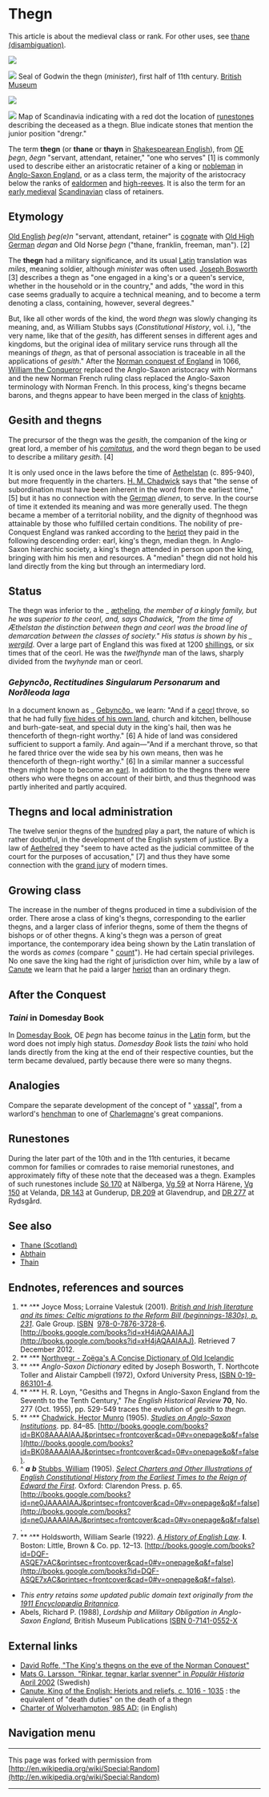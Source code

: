 

# Thegn

This article is about the medieval class or rank. For other uses, see [thane (disambiguation)](http://en.wikipedia.org/wiki/Thane_(disambiguation) "Thane (disambiguation)").

  ![](//upload.wikimedia.org/wikipedia/commons/thumb/1/1c/Godwin_the_thane_seal_first_half_11th_century.jpg/200px-Godwin_the_thane_seal_first_half_11th_century.jpg)

  ![](//bits.wikimedia.org/static-1.21wmf6/skins/common/images/magnify-clip.png)
Seal of Godwin the thegn (_minister_), first half of 11th century. [British Museum](http://en.wikipedia.org/wiki/British_Museum "British Museum")

  ![](//upload.wikimedia.org/wikipedia/en/thumb/7/79/Map_of_thegn_runestones.jpg/300px-Map_of_thegn_runestones.jpg)

  ![](//bits.wikimedia.org/static-1.21wmf6/skins/common/images/magnify-clip.png)
Map of Scandinavia indicating with a red dot the location of [runestones](http://en.wikipedia.org/wiki/Runestone "Runestone") describing the deceased as a thegn. Blue indicate stones that mention the junior position "drengr."

The term **thegn** (or **thane** or **thayn** in [Shakespearean English](http://en.wikipedia.org/wiki/Shakespearean_English "Shakespearean English")), from [OE](http://en.wikipedia.org/wiki/Old_English "Old English") _þegn_, _ðegn_ "servant, attendant, retainer," "one who serves" [1] is commonly used to describe either an aristocratic retainer of a king or [nobleman](http://en.wikipedia.org/wiki/Nobility "Nobility") in [Anglo-Saxon England](http://en.wikipedia.org/wiki/Anglo-Saxon_England "Anglo-Saxon England"), or as a class term, the majority of the aristocracy below the ranks of [ealdormen](http://en.wikipedia.org/wiki/Ealdormen "Ealdormen") and [high-reeves](http://en.wikipedia.org/wiki/High-reeve "High-reeve"). It is also the term for an [early medieval](http://en.wikipedia.org/wiki/Early_Middle_Ages "Early Middle Ages") [Scandinavian](http://en.wikipedia.org/wiki/Scandinavia "Scandinavia") class of retainers.

## Etymology

[Old English](http://en.wikipedia.org/wiki/Old_English "Old English") _þeg(e)n_ "servant, attendant, retainer" is [cognate](http://en.wikipedia.org/wiki/Cognate_(etymology) "Cognate (etymology)") with [Old High German](http://en.wikipedia.org/wiki/Old_High_German "Old High German") _degan_ and Old Norse _þegn_ ("thane, franklin, freeman, man"). [2]

The **thegn** had a military significance, and its usual [Latin](http://en.wikipedia.org/wiki/Latin "Latin") translation was _miles_, meaning soldier, although _minister_ was often used. [Joseph Bosworth](http://en.wikipedia.org/wiki/Joseph_Bosworth "Joseph Bosworth") [3] describes a thegn as "one engaged in a king's or a queen's service, whether in the household or in the country," and adds, "the word in this case seems gradually to acquire a technical meaning, and to become a term denoting a class, containing, however, several degrees."

But, like all other words of the kind, the word _thegn_ was slowly changing its meaning, and, as William Stubbs says (_Constitutional History_, vol. i.), "the very name, like that of the _gesith_, has different senses in different ages and kingdoms, but the original idea of military service runs through all the meanings of _thegn_, as that of personal association is traceable in all the applications of _gesith_." After the [Norman conquest of England](http://en.wikipedia.org/wiki/Norman_conquest_of_England "Norman conquest of England") in 1066, [William the Conqueror](http://en.wikipedia.org/wiki/William_the_Conqueror "William the Conqueror") replaced the Anglo-Saxon aristocracy with Normans and the new Norman French ruling class replaced the Anglo-Saxon terminology with Norman French. In this process, king's thegns became barons, and thegns appear to have been merged in the class of [knights](http://en.wikipedia.org/wiki/Knight "Knight").

## Gesith and thegns

The precursor of the thegn was the _gesith_, the companion of the king or great lord, a member of his [_comitatus_](http://en.wikipedia.org/wiki/Comitatus_(classical_meaning) "Comitatus (classical meaning)"), and the word thegn began to be used to describe a military _gesith_. [4]

It is only used once in the laws before the time of [Aethelstan](http://en.wikipedia.org/wiki/Athelstan_of_England "Athelstan of England") (c. 895-940), but more frequently in the charters. [H. M. Chadwick](http://en.wikipedia.org/wiki/H._M._Chadwick "H. M. Chadwick") says that "the sense of subordination must have been inherent in the word from the earliest time," [5] but it has no connection with the [German](http://en.wikipedia.org/wiki/German_language "German language") _dienen_, to serve. In the course of time it extended its meaning and was more generally used. The thegn became a member of a territorial nobility, and the dignity of thegnhood was attainable by those who fulfilled certain conditions. The nobility of pre-Conquest England was ranked according to the [heriot](http://en.wikipedia.org/wiki/Heriot "Heriot") they paid in the following descending order: earl, king's thegn, median thegn. In Anglo-Saxon hierarchic society, a king's thegn attended in person upon the king, bringing with him his men and resources. A "median" thegn did not hold his land directly from the king but through an intermediary lord.

## Status

The thegn was inferior to the _ [ætheling](http://en.wikipedia.org/wiki/%C3%86theling "Ætheling")_, the member of a kingly family, but he was superior to the ceorl, and, says Chadwick, "from the time of Æthelstan the distinction between thegn and ceorl was the broad line of demarcation between the classes of society." His status is shown by his _ [wergild](http://en.wikipedia.org/wiki/Wergild "Wergild")_. Over a large part of England this was fixed at 1200 [shillings](http://en.wikipedia.org/wiki/Shilling "Shilling"), or six times that of the ceorl. He was the _twelfhynde_ man of the laws, sharply divided from the _twyhynde_ man or ceorl.

### _Geþyncðo_, _Rectitudines Singularum Personarum_ and _Norðleoda laga_

In a document known as _ [Geþyncðo](http://en.wikipedia.org/wiki/Ge%C3%BEync%C3%B0o "Geþyncðo")_ we learn: "And if a [ceorl](http://en.wikipedia.org/wiki/Churl "Churl") throve, so that he had fully [five hides of his own land](http://en.wikipedia.org/wiki/List_of_medieval_land_terms "List of medieval land terms"), church and kitchen, bellhouse and burh-gate-seat, and special duty in the king's hail, then was he thenceforth of thegn-right worthy." [6] A hide of land was considered sufficient to support a family. And again—"And if a merchant throve, so that he fared thrice over the wide sea by his own means, then was he thenceforth of thegn-right worthy." [6] In a similar manner a successful thegn might hope to become an [earl](http://en.wikipedia.org/wiki/Earl "Earl"). In addition to the thegns there were others who were thegns on account of their birth, and thus thegnhood was partly inherited and partly acquired.

## Thegns and local administration

The twelve senior thegns of the [hundred](http://en.wikipedia.org/wiki/Hundred_(division) "Hundred (division)") play a part, the nature of which is rather doubtful, in the development of the English system of justice. By a law of [Aethelred](http://en.wikipedia.org/wiki/Ethelred_the_Unready "Ethelred the Unready") they "seem to have acted as the judicial committee of the court for the purposes of accusation," [7] and thus they have some connection with the [grand jury](http://en.wikipedia.org/wiki/Grand_jury "Grand jury") of modern times.

## Growing class

The increase in the number of thegns produced in time a subdivision of the order. There arose a class of king's thegns, corresponding to the earlier thegns, and a larger class of inferior thegns, some of them the thegns of bishops or of other thegns. A king's thegn was a person of great importance, the contemporary idea being shown by the Latin translation of the words as _comes_ (compare " [count](http://en.wikipedia.org/wiki/Count "Count")"). He had certain special privileges. No one save the king had the right of jurisdiction over him, while by a law of [Canute](http://en.wikipedia.org/wiki/Canute "Canute") we learn that he paid a larger [heriot](http://en.wikipedia.org/wiki/Heriot "Heriot") than an ordinary thegn.

## After the Conquest

### _Taini_ in Domesday Book

In [Domesday Book](http://en.wikipedia.org/wiki/Domesday_Book "Domesday Book"), OE _þegn_ has become _tainus_ in the [Latin](http://en.wikipedia.org/wiki/Latin "Latin") form, but the word does not imply high status. _Domesday Book_ lists the _taini_ who hold lands directly from the king at the end of their respective counties, but the term became devalued, partly because there were so many thegns.

## Analogies

Compare the separate development of the concept of " [vassal](http://en.wikipedia.org/wiki/Vassal "Vassal")", from a warlord's [henchman](http://en.wikipedia.org/wiki/Henchman "Henchman") to one of [Charlemagne](http://en.wikipedia.org/wiki/Charlemagne "Charlemagne")'s great companions.

## Runestones

During the later part of the 10th and in the 11th centuries, it became common for families or comrades to raise memorial runestones, and approximately fifty of these note that the deceased was a thegn. Examples of such runestones include [Sö 170](http://en.wikipedia.org/wiki/Greece_runestones#S.C3.B6_170 "Greece runestones") at Nälberga, [Vg 59](http://en.wikipedia.org/wiki/Norra_H%C3%A4rene_Runestone "Norra Härene Runestone") at Norra Härene, [Vg 150](http://en.wikipedia.org/wiki/Velanda_Runestone "Velanda Runestone") at Velanda, [DR 143](http://en.wikipedia.org/wiki/Gunderup_Runestone "Gunderup Runestone") at Gunderup, [DR 209](http://en.wikipedia.org/wiki/Glavendrup_stone "Glavendrup stone") at Glavendrup, and [DR 277](http://en.wikipedia.org/wiki/Rydsg%C3%A5rd_Runestone "Rydsgård Runestone") at Rydsgård.

## See also

- [Thane (Scotland)](http://en.wikipedia.org/wiki/Thane_(Scotland) "Thane (Scotland)")
- [Abthain](http://en.wikipedia.org/wiki/Abthain "Abthain")
- [Thain](http://en.wikipedia.org/wiki/Thain "Thain")

## Endnotes, references and sources

1. ** ^** Joyce Moss; Lorraine Valestuk (2001). [_British and Irish literature and its times: Celtic migrations to the Reform Bill (beginnings-1830s), p. 231_](http://books.google.com/books?id=xH4jAQAAIAAJ). Gale Group. [ISBN](http://en.wikipedia.org/wiki/International_Standard_Book_Number "International Standard Book Number")  [978-0-7876-3728-6](http://en.wikipedia.org/wiki/Special:BookSources/978-0-7876-3728-6 "Special:BookSources/978-0-7876-3728-6"). [http://books.google.com/books?id=xH4jAQAAIAAJ](http://books.google.com/books?id=xH4jAQAAIAAJ). Retrieved 7 December 2012.
2. ** ^** [Northvegr - Zoëga's A Concise Dictionary of Old Icelandic](http://www.northvegr.org/zoega/509.php)
3. ** ^** _Anglo-Saxon Dictionary_ edited by Joseph Bosworth, T. Northcote Toller and Alistair Campbell (1972), Oxford University Press, [ISBN 0-19-863101-4](http://en.wikipedia.org/wiki/Special:BookSources/0198631014).
4. ** ^** H. R. Loyn, "Gesiths and Thegns in Anglo-Saxon England from the Seventh to the Tenth Century," _The English Historical Review_ **70**, No. 277 (Oct. 1955), pp. 529-549 traces the evolution of _gesith_ to _thegn_.
5. ** ^** [Chadwick, Hector Munro](http://en.wikipedia.org/wiki/Hector_Munro_Chadwick "Hector Munro Chadwick") (1905). [_Studies on Anglo-Saxon Institutions_](http://books.google.com/books?id=BK08AAAAIAAJ&printsec=frontcover&cad=0#v=onepage&q&f=false). pp. 84–85. [http://books.google.com/books?id=BK08AAAAIAAJ&printsec=frontcover&cad=0#v=onepage&q&f=false](http://books.google.com/books?id=BK08AAAAIAAJ&printsec=frontcover&cad=0#v=onepage&q&f=false).
6. ^ _**a**_ _**b**_ [Stubbs, William](http://en.wikipedia.org/wiki/William_Stubbs "William Stubbs") (1905). [_Select Charters and Other Illustrations of English Constitutional History from the Earliest Times to the Reign of Edward the First_](http://books.google.com/books?id=ne0JAAAAIAAJ&printsec=frontcover&cad=0#v=onepage&q&f=false). Oxford: Clarendon Press. p. 65. [http://books.google.com/books?id=ne0JAAAAIAAJ&printsec=frontcover&cad=0#v=onepage&q&f=false](http://books.google.com/books?id=ne0JAAAAIAAJ&printsec=frontcover&cad=0#v=onepage&q&f=false).
7. ** ^** Holdsworth, William Searle (1922). [_A History of English Law_](http://books.google.com/books?id=DQF-ASQE7xAC&printsec=frontcover&cad=0#v=onepage&q&f=false). **I**. Boston: Little, Brown & Co. pp. 12–13. [http://books.google.com/books?id=DQF-ASQE7xAC&printsec=frontcover&cad=0#v=onepage&q&f=false](http://books.google.com/books?id=DQF-ASQE7xAC&printsec=frontcover&cad=0#v=onepage&q&f=false).

- _This entry retains some updated public domain text originally from the [1911 Encyclopædia Britannica](http://en.wikipedia.org/wiki/1911_Encyclop%C3%A6dia_Britannica "1911 Encyclopædia Britannica")._
- Abels, Richard P. (1988), _Lordship and Military Obligation in Anglo-Saxon England,_ British Museum Publications [ISBN 0-7141-0552-X](http://en.wikipedia.org/wiki/Special:BookSources/071410552X)

## External links

- [David Roffe, "The King's thegns on the eve of the Norman Conquest"](http://www.roffe.co.uk/thegns.htm)
- [Mats G. Larsson, "Rinkar, tegnar, karlar svenner" in _Populär Historia_ April 2002](http://www.catshamans.se/essae/0thegn.htm) (Swedish)
- [Canute, King of the English: Heriots and reliefs, c. 1016 - 1035](http://www.fordham.edu/halsall/source/1035Cnutrelf.html) : the equivalent of "death duties" on the death of a thegn
- [Charter of Wolverhampton, 985 AD:](http://www.wolverhampton.gov.uk/business/sectors_services/markets_fairs/charter.htm) (in English)

## Navigation menu

* * *
This page was forked with permission from [http://en.wikipedia.org/wiki/Special:Random](http://en.wikipedia.org/wiki/Special:Random)
* * *
